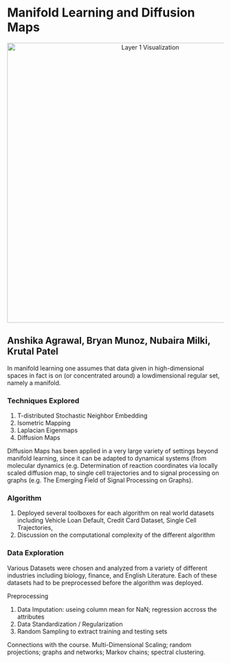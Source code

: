 # Manifold Learning and Diffusion Maps


<p align="center">
<img width="650" alt="Layer 1 Visualization" src="https://user-images.githubusercontent.com/16658498/55211718-3e737900-51bb-11e9-8a4a-37ecf83c9ab0.gif">
</p>

## Anshika Agrawal, Bryan Munoz, Nubaira Milki, Krutal Patel 


In manifold learning one assumes that data given in high-dimensional spaces in fact is on (or concentrated around) a lowdimensional regular set, namely a manifold. 

### Techniques Explored
1. T-distributed Stochastic Neighbor Embedding
2. Isometric Mapping
3. Laplacian Eigenmaps
4. Diffusion Maps


Diffusion Maps has been applied in a very large variety of settings beyond manifold learning, since it can be adapted to dynamical systems (from molecular dynamics (e.g. Determination of reaction coordinates via locally scaled diffusion map, to single cell trajectories and to signal processing on graphs (e.g. The Emerging Field of Signal Processing on Graphs).

### Algorithm
1. Deployed several toolboxes for each algorithm on real world datasets including Vehicle Loan Default, Credit Card Dataset, Single Cell Trajectories, 
2. Discussion on the computational complexity of the different algorithm

### Data Exploration
Various Datasets were chosen and analyzed from a variety of different industries including biology, finance, and English Literature. Each of these datasets had to be preprocessed before the algorithm was deployed.

Preprocessing
1. Data Imputation: useing column mean for NaN; regression accross the attributes
2. Data Standardization / Regularization 
3. Random Sampling to extract training and testing sets

Connections with the course. Multi-Dimensional Scaling; random projections; graphs and networks; Markov chains;
spectral clustering. 
